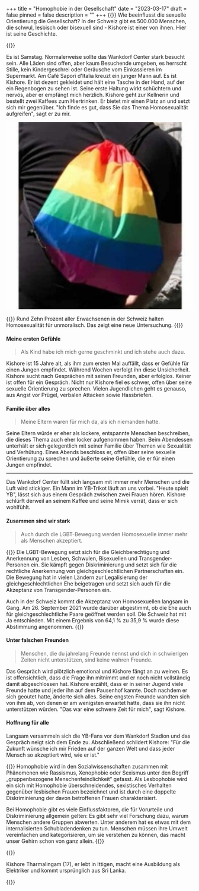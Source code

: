 +++
title = "Homophobie in der Gesellschaft"
date = "2023-03-17"
draft = false
pinned = false
description = ""
+++
{{<lead>}} Wie beeinflusst die sexuelle Orientierung die Gesellschaft? In der Schweiz gibt es 500.000 Menschen, die schwul, lesbisch oder bisexuell sind - Kishore ist einer von ihnen. Hier ist seine Geschichte. 

{{</lead>}}

Es ist Samstag. Normalerweise sollte das Wankdorf Center stark besucht sein. Alle Läden sind offen, aber kaum Besuchende umgeben, es herrscht Stille, kein Kindergeschrei oder Geräusche vom Einkassieren im Supermarkt. Am Café Sapori d'Italia kreuzt ein junger Mann auf. Es ist Kishore. Er ist dezent gekleidet und hält eine Tasche in der Hand, auf der ein Regenbogen zu sehen ist. Seine erste Haltung wirkt schüchtern und nervös, aber er empfängt mich herzlich. Kishore geht zur Kellnerin und bestellt zwei Kaffees zum Hiertrinken. Er bietet mir einen Platz an und setzt sich mir gegenüber. "Ich finde es gut, dass Sie das Thema Homosexualität aufgreifen", sagt er zu mir.

![Tasche von Kishore mit Regenbogen](originallle-2-2-2-2-2.jpg)

{{<box>}} Rund Zehn Prozent aller Erwachsenen in der Schweiz halten Homosexualität für unmoralisch. Das zeigt eine neue Untersuchung.                                                                                                                            {{</box>}}

#### **Meine ersten Gefühle**

> Als Kind habe ich mich gerne geschminkt und ich stehe auch dazu.

Kishore ist 15 Jahre alt, als ihm zum ersten Mal auffällt, dass er Gefühle für einen Jungen empfindet. Während Wochen verfolgt ihn diese Unsicherheit. Kishore sucht nach Gesprächen mit seinen Freunden, aber erfolglos. Keiner ist offen für ein Gespräch. Nicht nur Kishore fiel es schwer, offen über seine sexuelle Orientierung zu sprechen. Vielen Jugendlichen geht es genauso, aus Angst vor Prügel, verbalen Attacken sowie Hassbriefen.

#### **Familie über alles**

> Meine Eltern waren für mich da, als ich niemanden hatte.

Seine Eltern würde er eher als lockere, entspannte Menschen beschreiben, die dieses Thema auch eher locker aufgenommen haben. Beim Abendessen unterhält er sich gelegentlich mit seiner Familie über Themen wie Sexualität und Verhütung. Eines Abends beschloss er, offen über seine sexuelle Orientierung zu sprechen und äußerte seine Gefühle, die er für einen Jungen empfindet.

<hr>

Das Wankdorf Center füllt sich langsam mit immer mehr Menschen und die Luft wird stickiger. Ein Mann im YB-Trikot läuft an uns vorbei. "Heute spielt YB", lässt sich aus einem Gespräch zwischen zwei Frauen hören. Kishore schlürft derweil an seinem Kaffee und seine Mimik verrät, dass er sich wohlfühlt.

#### **Zusammen sind wir stark**

> Auch durch die LGBT-Bewegung werden Homosexuelle immer mehr als Menschen akzeptiert.

{{<box>}} Die LGBT-Bewegung setzt sich für die Gleichberechtigung und Anerkennung von Lesben, Schwulen, Bisexuellen und Transgender-Personen ein. Sie kämpft gegen Diskriminierung und setzt sich für die rechtliche Anerkennung von gleichgeschlechtlichen Partnerschaften ein. Die Bewegung hat in vielen Ländern zur Legalisierung der gleichgeschlechtlichen Ehe beigetragen und setzt sich auch für die Akzeptanz von Transgender-Personen ein.

Auch in der Schweiz kommt die Akzeptanz von Homosexuellen langsam in Gang. Am 26. September 2021 wurde darüber abgestimmt, ob die Ehe auch für gleichgeschlechtliche Paare geöffnet werden soll. Die Schweiz hat mit Ja entschieden. Mit einem Ergebnis von 64,1 % zu 35,9 % wurde diese Abstimmung angenommen.                                                                                                                                                          {{</box>}}



#### **Unter falschen Freunden**

> Menschen, die du jahrelang Freunde nennst und dich in schwierigen Zeiten nicht unterstützen, sind keine wahren Freunde.

Das Gespräch wird plötzlich emotional und Kishore fängt an zu weinen. Es ist offensichtlich, dass die Frage ihn mitnimmt und er noch nicht vollständig damit abgeschlossen hat. Kishore erzählt, dass er in seiner Jugend viele Freunde hatte und jeder ihn auf dem Pausenhof kannte. Doch nachdem er sich geoutet hatte, änderte sich alles. Seine engsten Freunde wandten sich von ihm ab, von denen er am wenigsten erwartet hatte, dass sie ihn nicht unterstützen würden. "Das war eine schwere Zeit für mich", sagt Kishore.

#### **Hoffnung für alle**

Langsam versammeln sich die YB-Fans vor dem Wankdorf Stadion und das Gespräch neigt sich dem Ende zu. Abschließend schildert Kishore: "Für die Zukunft wünsche ich mir Frieden auf der ganzen Welt und dass jeder Mensch so akzeptiert wird, wie er ist."

{{<box title="Weitere Informationen über Homophobie:">}} Homophobie wird in den Sozialwissenschaften zusammen mit Phänomenen wie Rassismus, Xenophobie oder Sexismus unter den Begriff „gruppenbezogene Menschenfeindlichkeit“ gefasst. Als Lesbophobie wird ein sich mit Homophobie überschneidendes, sexistisches Verhalten gegenüber lesbischen Frauen bezeichnet und ist durch eine doppelte Diskriminierung der davon betroffenen Frauen charakterisiert. 

Bei Homophobie gibt es viele Einflussfaktoren, die für Vorurteile und Diskriminierung allgemein gelten: Es gibt sehr viel Forschung dazu, warum Menschen andere Gruppen abwerten. Unter anderem hat es etwas mit dem internalisierten Schubladendenken zu tun. Menschen müssen ihre Umwelt vereinfachen und kategorisieren, um sie verstehen zu können, das macht unser Gehirn schon von ganz allein.                                               {{</box>}}

{{<box title="Weitere Informationen zur Person:">}}

Kishore Tharmalingam (17), er lebt in Ittigen, macht eine Ausbildung als Elektriker und kommt ursprünglich aus Sri Lanka.  

{{</box>}}